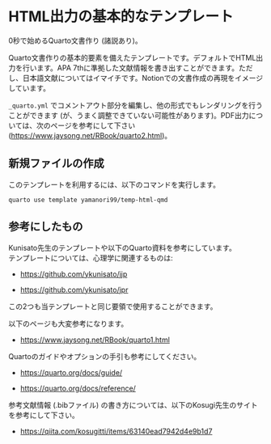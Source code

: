 # HTML出力の基本的なテンプレート

0秒で始めるQuarto文書作り (諸説あり)。

Quarto文書作りの基本的要素を備えたテンプレートです。デフォルトでHTML出力を行います。APA 7thに準拠した文献情報を書き出すことができます。ただし、日本語文献についてはイマイチです。Notionでの文書作成の再現をイメージしています。

`_quarto.yml` でコメントアウト部分を編集し、他の形式でもレンダリングを行うことができます (が、うまく調整できていない可能性があります)。PDF出力については、次のページを参考にして下さい (<https://www.jaysong.net/RBook/quarto2.html>)。

## 新規ファイルの作成

このテンプレートを利用するには、以下のコマンドを実行します。

``` terminal
quarto use template yamanori99/temp-html-qmd
```

## 参考にしたもの

Kunisato先生のテンプレートや以下のQuarto資料を参考にしています。\
テンプレートについては、心理学に関連するものは:

-   <https://github.com/ykunisato/jjp>

<!-- -->

-   <https://github.com/ykunisato/jpr>

この2つも当テンプレートと同じ要領で使用することができます。

以下のページも大変参考になります。

-   <https://www.jaysong.net/RBook/quarto1.html>

Quartoのガイドやオプションの手引も参考にしてください。

-   <https://quarto.org/docs/guide/>

-   <https://quarto.org/docs/reference/>

参考文献情報 (.bibファイル) の書き方については、以下のKosugi先生のサイトを参考にして下さい。

-  <https://qiita.com/kosugitti/items/63140ead7942d4e9b1d7>
